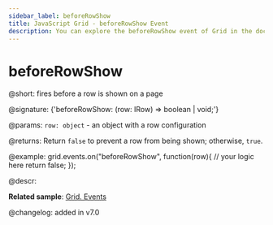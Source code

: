 ```yaml
---
sidebar_label: beforeRowShow
title: JavaScript Grid - beforeRowShow Event 
description: You can explore the beforeRowShow event of Grid in the documentation of the DHTMLX JavaScript UI library. Browse developer guides and API reference, try out code examples and live demos, and download a free 30-day evaluation version of DHTMLX Suite 7.
---
```


# beforeRowShow

@short: fires before a row is shown on a page

@signature: {'beforeRowShow: (row: IRow) => boolean | void;'}

@params:
`row: object` - an object with a row configuration

@returns:
Return `false` to prevent a row from being shown; otherwise, `true`.

@example:
grid.events.on("beforeRowShow", function(row){
    // your logic here
    return false;
});

@descr:

**Related sample**: [Grid. Events](https://snippet.dhtmlx.com/9zeyp4ds)

@changelog: added in v7.0